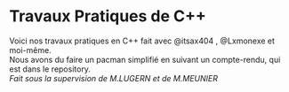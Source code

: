 # Travaux Pratiques de C++  
Voici nos travaux pratiques en C++ fait avec @itsax404 , @Lxmonexe et moi-même.  
Nous avons du faire un pacman simplifié en suivant un compte-rendu, qui est dans le repository.  
*Fait sous la supervision de M.LUGERN et de M.MEUNIER*  
